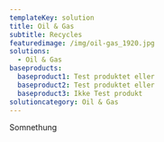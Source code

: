```yaml
---
templateKey: solution
title: Oil & Gas
subtitle: Recycles
featuredimage: /img/oil-gas_1920.jpg
solutions:
  - Oil & Gas
baseproducts:
  baseproduct1: Test produktet eller
  baseproduct2: Test produktet eller
  baseproduct3: Ikke Test produkt
solutioncategory: Oil & Gas
---
```

Somnethung
